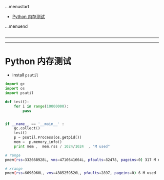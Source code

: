 ...menustart

 - [Python 内存测试](#9188973c8c1616026f7ac7774fbd8e52)

...menuend


<h2 id="9188973c8c1616026f7ac7774fbd8e52"></h2>

-----
-----

# Python 内存测试

 - install `psutil`

```python
import gc 
import os 
import psutil

def test(): 
    for i in range(10000000):
        pass


if __name__ == '__main__' :
    gc.collect()
    test()
    p = psutil.Process(os.getpid())
    mem =  p.memory_info() 
    print mem ,  mem.rss / 1024/1024  , "M used"
```

```bash
# range
pmem(rss=332668928L, vms=4710641664L, pfaults=82478, pageins=0) 317 M used

# xrange
pmem(rss=6696960L, vms=4385259520L, pfaults=2897, pageins=0) 6 M used
```


